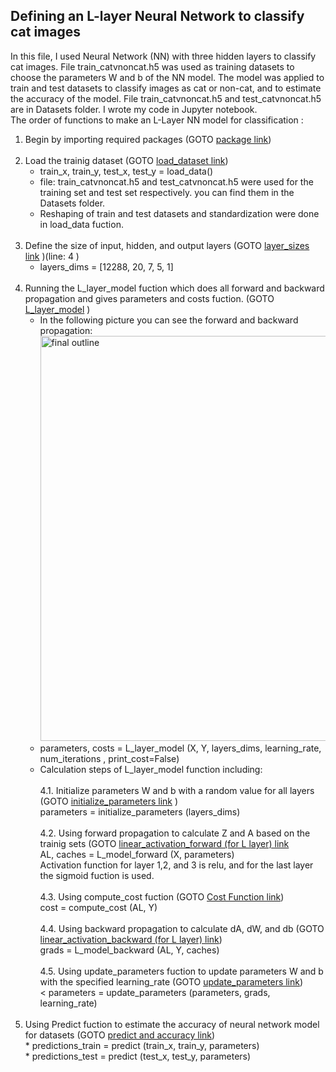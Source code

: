 ## Defining an L-layer Neural Network to classify cat images<br />

In this file, I used Neural Network (NN) with three hidden layers to classify cat images. File train_catvnoncat.h5 was used as training datasets to choose the parameters W and b of the NN model. The model was applied to train and test datasets to classify images as cat or non-cat, and to estimate the accuracy of the model. File train_catvnoncat.h5 and test_catvnoncat.h5 are in Datasets folder. I wrote my code in Jupyter notebook.<br />
The order of functions to make an L-Layer NN model for classification :

1) Begin by importing required packages (GOTO [package link](https://github.com/Afsaneh-Karami/Neural-Networks-and-Deep-Learning/blob/main/A%20deep%20neural%20network%20with%20L%20layer/import%20package))<br /><br />
2) Load the trainig dataset (GOTO [load_dataset link](https://github.com/Afsaneh-Karami/Neural-Networks-and-Deep-Learning/blob/main/A%20deep%20neural%20network%20with%20L%20layer/load_data)) 
   * train_x, train_y, test_x, test_y = load_data()
   * file: train_catvnoncat.h5 and test_catvnoncat.h5 were used for the training set and test set respectively. you can find them in the Datasets folder.
   * Reshaping of train and test datasets and standardization were done in load_data fuction. <br /><br />   
3) Define the size of input, hidden, and output layers (GOTO [layer_sizes link](https://github.com/Afsaneh-Karami/Neural-Networks-and-Deep-Learning/blob/main/A%20deep%20neural%20network%20with%20L%20layer/predict%20train%20and%20test%20datasets) )(line: 4 )
   * layers_dims = [12288, 20, 7, 5, 1] <br /><br />
4) Running the L_layer_model fuction which does all forward and backward propagation and gives parameters and costs fuction. (GOTO [L_layer_model](https://github.com/Afsaneh-Karami/Neural-Networks-and-Deep-Learning/blob/main/A%20deep%20neural%20network%20with%20L%20layer/L_layer_model) )
   * In the following picture you can see the forward and backward propagation:<br /> 
<img width="648" alt="final outline" src="https://user-images.githubusercontent.com/78735911/136697715-dab597cc-5706-47f9-9cde-5684302c3362.png"><br />
   * parameters, costs = L_layer_model (X, Y, layers_dims, learning_rate, num_iterations , print_cost=False)<br />
   * Calculation steps of L_layer_model function including: <br /><br />
            4.1. Initialize parameters W and b with a random value for all layers (GOTO [initialize_parameters link](https://github.com/Afsaneh-Karami/Neural-Networks-and-Deep-Learning/blob/main/A%20deep%20neural%20network%20with%20L%20layer/initialize_parameters) )<br />
                parameters = initialize_parameters (layers_dims)<br />     
           4.2. Using forward propagation to calculate Z and A based on the trainig sets (GOTO [linear_activation_forward (for L layer) link](https://github.com/Afsaneh-Karami/Neural-Networks-and-Deep-Learning/blob/main/A%20deep%20neural%20network%20with%20L%20layer/linear_activation_forward%20(for%20L%20layer))<br />
                AL, caches = L_model_forward (X, parameters)<br />
                Activation function for layer 1,2, and 3 is relu, and for the last layer the sigmoid fuction is used.<br /><br /> 
           4.3. Using compute_cost fuction (GOTO [Cost Function link](https://github.com/Afsaneh-Karami/Neural-Networks-and-Deep-Learning/blob/main/A%20deep%20neural%20network%20with%20L%20layer/Cost%20Function ))<br />
                cost = compute_cost (AL, Y)<br /><br />
           4.4. Using backward propagation to calculate dA, dW, and db (GOTO [linear_activation_backward (for L layer) link](https://github.com/Afsaneh-Karami/Neural-Networks-and-Deep-Learning/blob/main/A%20deep%20neural%20network%20with%20L%20layer/linear_activation_backward%20(for%20L%20layer)))<br />
                grads = L_model_backward (AL, Y, caches)<br /><br />
           4.5. Using update_parameters fuction to update parameters W and b with the specified learning_rate (GOTO [update_parameters link](https://github.com/Afsaneh-Karami/Neural-Networks-and-Deep-Learning/blob/main/A%20deep%20neural%20network%20with%20L%20layer/update_parameters))<br /><
                parameters = update_parameters (parameters, grads, learning_rate)<br /><br />
  5) Using Predict fuction to estimate the accuracy of neural network model for datasets (GOTO [predict and accuracy link](https://github.com/Afsaneh-Karami/Neural-Networks-and-Deep-Learning/blob/main/A%20deep%20neural%20network%20with%20L%20layer/predict%20and%20accuracy))<br />
    * predictions_train = predict (train_x, train_y, parameters)<br />
    * predictions_test = predict (test_x, test_y, parameters) <br />  
  
